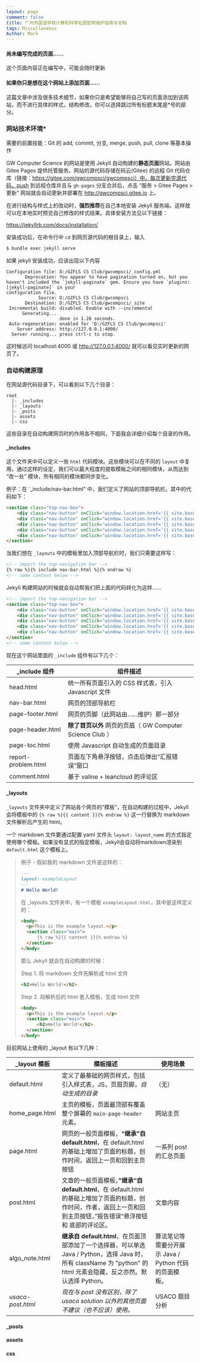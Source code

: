 ```yaml
---
layout: page
comment: false
title: 广州外国语学校计算机科学社团官网维护指南与文档
tags: Miscellaneous
Author: Mark
---
```


<div class="error">
    <h4>尚未编写完成的页面……</h4>
    <p>这个页面内容正在编写中，可能会随时更新</p>
</div>

<div class="notification">
    <h4>如果你只是想在这个网站上添加页面……</h4>
    <p>
        这篇文章中涉及很多技术细节，如果你只是希望能够将自己写的页面添加到该网站，而不进行具体的样式，结构修改，你可以选择跳过所有标题末尾是*号的部分。
    </p>
</div>



### 网站技术环境\*

<div class="info">
    <p>
        需要的前置技能：Git 的 add, commit, 分支, merge, push, pull, clone 等基本操作
    </p>
</div>

GW Computer Science 的网站是使用 Jekyll 自动构建的**静态页面**网站。网站由 Gitee Pages 提供托管服务。网站的源代码存储在码云(Gitee) 的远程 Git 代码仓库（链接：https://gitee.com/gwcompsci/gwcompsci）中。每次更新完源代码，push 到远程仓库并且与 `gh-pages` 分支合并后，点击 “服务 > Gitee Pages > 更新” 网站就会自动更新并部署在 http://gwcompsci.gitee.io 上。

在进行结构与样式上的改动时，**强烈推荐**在自己本地安装 Jekyll 服务端，这样就可以在本地实时预览自己修改的样式结果。具体安装方法见以下链接：

https://jekyllrb.com/docs/installation/

安装成功后，在命令行中 `cd` 到网页源代码的根目录上，输入

```bash
$ bundle exec jekyll serve
```

如果 jekyll 安装成功，应该出现以下内容

```
Configuration file: D:/GZFLS CS Club/gwcompsci/_config.yml
       Deprecation: You appear to have pagination turned on, but you haven't included the `jekyll-paginate` gem. Ensure you have `plugins: [jekyll-paginate]` in your 
configuration file.
            Source: D:/GZFLS CS Club/gwcompsci
       Destination: D:/GZFLS CS Club/gwcompsci/_site
 Incremental build: disabled. Enable with --incremental
      Generating... 
                    done in 1.28 seconds.
 Auto-regeneration: enabled for 'D:/GZFLS CS Club/gwcompsci'
    Server address: http://127.0.0.1:4000/
  Server running... press ctrl-c to stop.
```

这时候访问 localhost:4000 或 http://127.0.0.1:4000/ 就可以看见实时更新的网页了。

### 自动构建原理

在网站源代码目录下，可以看到以下几个目录：
```
root
  |- _includes
  |- _layouts
  |- _posts
  |- assets
  |- css
```
这些目录在自动构建网页时的作用各不相同，下面我会详细介绍每个目录的作用。

#### _includes

这个文件夹中可以定义一些 `html` 代码模块。这些模块可以在不同的 `layout` 中复用。通过这样的设定，我们可以最大程度的提取模板之间的相同模块，从而达到 “改一处” 模块，所有相同的模块都同步变化。

例子：在 `_include/nav-bar.html" 中，我们定义了网站的顶部导航栏。其中的代码如下：

```html
<section class="top-nav-box">
    <div class="nav-button" onClick="window.location.href='{{ site.baseurl }}/secondary-pages/2021/01/31/To-Beginners.html'">初学者指南</div>
    <div class="nav-button" onClick="window.location.href='{{ site.baseurl }}/secondary-pages/2021/03/04/notes.html'">笔记</div>
    <div class="nav-button" onClick="window.location.href='{{ site.baseurl }}/secondary-pages/2021/01/26/Competitions.html'">竞赛</div>
    <div class="nav-button" onClick="window.location.href='{{ site.baseurl }}/secondary-pages/2021/01/26/All-Posts.html'">页面汇总</div>
    <div class="nav-button" onClick="window.location.href='{{ site.baseurl }}/secondary-pages/2021/01/26/About-Us.html'">关于我们</div>
</section>
```

当我们想在 `_layouts` 中的模板里加入顶部导航栏时，我们只需要这样写：

```html
<!-- import the top-navigation bar -->
{% raw %}{% include nav-bar.html %}{% endraw %}
<!-- some content below -->
```

Jekyll 构建网站的时候就会自动帮我们把上面的代码转化为这样……

```html
<!-- import the top-navigation bar -->
<section class="top-nav-box">
    <div class="nav-button" onClick="window.location.href='{{ site.baseurl }}/secondary-pages/2021/01/31/To-Beginners.html'">初学者指南</div>
    <div class="nav-button" onClick="window.location.href='{{ site.baseurl }}/secondary-pages/2021/03/04/notes.html'">笔记</div>
    <div class="nav-button" onClick="window.location.href='{{ site.baseurl }}/secondary-pages/2021/01/26/Competitions.html'">竞赛</div>
    <div class="nav-button" onClick="window.location.href='{{ site.baseurl }}/secondary-pages/2021/01/26/All-Posts.html'">页面汇总</div>
    <div class="nav-button" onClick="window.location.href='{{ site.baseurl }}/secondary-pages/2021/01/26/About-Us.html'">关于我们</div>
</section>
<!-- some content below -->
```

现在这个网站里面的 `_include` 组件有以下几个：

| _include 组件      | 组件描述                                                  |
| ------------------ | --------------------------------------------------------- |
| head.html          | 统一所有页面引入的 CSS 样式表，引入 Javascript 文件        |
| nav-bar.html       | 网页的顶部导航栏                                         |
| page-footer.html   | 网页的页脚（此网站由……维护）那一部分                       |
| page-header.html   | **除了首页以外** 网页的页眉（ GW Computer Science Club ） |
| page-toc.html      | 使用 Javascript 自动生成的页面目录                        |
| report-problem.html| 页面左下角悬浮按钮，点击后弹出“汇报错误”窗口                |
| comment.html       | 基于 valine + leancloud 的评论区                         |

#### _layouts

`_layouts` 文件夹中定义了网站各个网页的“模板”，在自动构建的过程中，Jekyll 会将模板中的 `{% raw %}{{ content }}{% endraw %}` 这一行替换为 markdown 文件解析后产生的 html。

一个 markdown 文件要通过配置 yaml 文件头 `layout: layout_name` 的方式指定使用哪个模板。如果没有显式的指定模板，Jekyll会自动将markdown渲染到 `default.html` 这个模板上。

> 例子 - 假如我的 markdown 文件是这样的：
> ```markdown
> ---
> layout: exampleLayout
> ---
> # Hello World!
> ```
> 
> 在 _layouts 文件夹中，有一个模板 `exampleLayout.html`，其中是这样定义的：
> ```html
> <body>
>   <p>This is the example layout.</p>
>   <section class="main">
>       {% raw %}{{ content }}{% endraw %}
>   </section>
> </body>
> ```
> 
> 那么 Jekyll 就会在自动构建的时候：
> 
> Step 1. 将 markdown 文件先解析成 html 文件
> 
> ```html
> <h2>Hello World!</h2>
> ```
> 
> Step 2. 将解析后的 html 套入模板，生成 html 文件
> 
> ```html
> <body>
>   <p>This is the example layout.</p>
>   <section class="main">
>       <h2>Hello World!</h2>
>   </section>
> </body>
> ```

目前网站上使用的 _layout 有以下几种：

| _layout 模板      | 模板描述                                                     | 使用场景                                              |
| ----------------- | ------------------------------------------------------------ | ----------------------------------------------------- |
| default.html      | 定义了最基础的网页样式，包括引入样式表，JS，页眉页脚，*自动生成的目录* | （无）                                                |
| home_page.html    | 主页的模板，页面最顶部有覆盖整个屏幕的 `main-page-header` 元素。 | 网站主页                                              |
| page.html         | 网页的一般页面模板，**“继承”自 default.html**，在 default.html 的基础上增加了页面的标题，创作时间，返回上一页和回到主页按钮 | 一系列 post 的汇总页面                                |
| post.html         | 文章的一般页面模板，**”继承“自 default.html**，在 default.html 的基础上增加了页面的标题，创作时间，作者，返回上一页和回到主页按钮，”报告错误“悬浮按钮 和 底部的评论区。 | 文章内容                                              |
| algo_note.html    | **继承自 default.html**，在页面顶部添加了一个选择器，可以单选 Java / Python，选择 Java 时，所有 className 为 "python" 的 html 元素会隐藏，反之亦然。默认选择 Python。 | 算法笔记等需要分开展示 Java / Python 代码的页面模板。 |
| *usaco-post.html* | *现在与 post 没有区别，除了 usaco solution 以外的其他页面不建议（也不应该）使用。* | USACO 题目分析                                        |


#### _posts

#### assets

#### css
